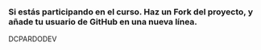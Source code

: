 ### Si estás participando en el curso. Haz un Fork del proyecto, y añade tu usuario de GitHub en una nueva línea.
DCPARDODEV